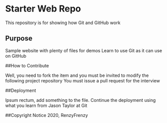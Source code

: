 # Starter Web Repo

This repository is for showing how Git and GitHub work

## Purpose

Sample website with plenty of files for demos
Learn to use Git as it can use on GitHub

##How to Contribute

Well, you need to fork the item and you must be invited
to modify the following project repository
You must issue a pull request for the interview

##Deployment

Ipsum rectum, add something to the file.
Continue the deployment using what you learn
from Jason Taylor at Git

##Copyright Notice
2020, RenzyFrenzy